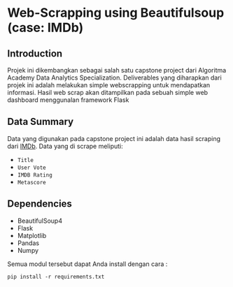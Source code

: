 # Web-Scrapping using Beautifulsoup (case: IMDb)
## Introduction
Projek ini dikembangkan sebagai salah satu capstone project dari Algoritma Academy Data Analytics Specialization. Deliverables yang diharapkan dari projek ini adalah melakukan simple webscrapping untuk mendapatkan informasi.
Hasil web scrap akan ditampilkan pada sebuah simple web dashboard menggunalan framework Flask

## Data Summary
Data yang digunakan pada capstone project ini adalah data hasil scraping dari [IMDb](https://www.imdb.com/search/title/?release_date=2019-01-01,2019-12-31). Data yang di scrape meliputi:
- `Title`
- `User Vote`
- `IMDB Rating`
- `Metascore` 

## Dependencies
- BeautifulSoup4
- Flask
- Matplotlib
- Pandas
- Numpy

Semua modul tersebut dapat Anda install dengan cara :
```
pip install -r requirements.txt
```